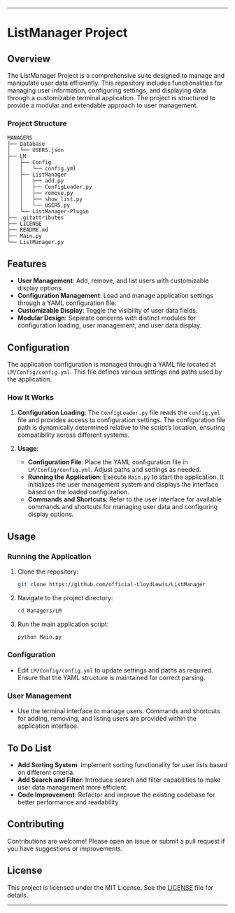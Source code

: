 
---

# **ListManager Project**

## **Overview**

The ListManager Project is a comprehensive suite designed to manage and manipulate user data efficiently. This repository includes functionalities for managing user information, configuring settings, and displaying data through a customizable terminal application. The project is structured to provide a modular and extendable approach to user management.

### **Project Structure**

```
MANAGERS
├── Database
│   └── USERS.json
├── LM
│   ├── Config
│   │   └── config.yml
│   ├── ListManager
│   │   ├── add.py
│   │   ├── ConfigLoader.py
│   │   ├── remove.py
│   │   ├── show_list.py
│   │   └── USERS.py
│   └── ListManager-Plugin
├── .gitattributes
├── LICENSE
├── README.md
├── Main.py
└── ListManager.py
```

## **Features**

- **User Management**: Add, remove, and list users with customizable display options.
- **Configuration Management**: Load and manage application settings through a YAML configuration file.
- **Customizable Display**: Toggle the visibility of user data fields.
- **Modular Design**: Separate concerns with distinct modules for configuration loading, user management, and user data display.

## **Configuration**

The application configuration is managed through a YAML file located at `LM/Config/config.yml`. This file defines various settings and paths used by the application.

### **How It Works**

1. **Configuration Loading**: The `ConfigLoader.py` file reads the `config.yml` file and provides access to configuration settings. The configuration file path is dynamically determined relative to the script’s location, ensuring compatibility across different systems.

2. **Usage**:
   - **Configuration File**: Place the YAML configuration file in `LM/Config/config.yml`. Adjust paths and settings as needed.
   - **Running the Application**: Execute `Main.py` to start the application. It initializes the user management system and displays the interface based on the loaded configuration.
   - **Commands and Shortcuts**: Refer to the user interface for available commands and shortcuts for managing user data and configuring display options.

## **Usage**

### **Running the Application**

1. Clone the repository:

   ```sh
   git clone https://github.com/official-LloydLewis/ListManager
   ```

2. Navigate to the project directory:

   ```sh
   cd Managers/LM
   ```

3. Run the main application script:

   ```sh
   python Main.py
   ```

### **Configuration**

- Edit `LM/Config/config.yml` to update settings and paths as required. Ensure that the YAML structure is maintained for correct parsing.

### **User Management**

- Use the terminal interface to manage users. Commands and shortcuts for adding, removing, and listing users are provided within the application interface.

## **To Do List**

- **Add Sorting System**: Implement sorting functionality for user lists based on different criteria.
- **Add Search and Filter**: Introduce search and filter capabilities to make user data management more efficient.
- **Code Improvement**: Refactor and improve the existing codebase for better performance and readability.

## **Contributing**

Contributions are welcome! Please open an issue or submit a pull request if you have suggestions or improvements.

## **License**

This project is licensed under the MIT License. See the [LICENSE](LICENSE) file for details.

---
